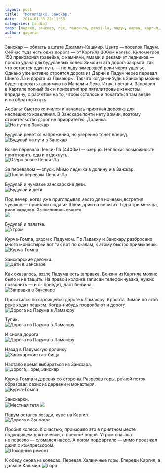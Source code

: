 ```yaml
---
layout: post
title:  "Мотоладакх. Занскар."
date:   2014-01-08 22:11:58
categories: [india]
tags: [ладакх, занскар, лех, пенси-ла, pensi-la, падум, карша, каргил, мотоцикл, enfield]
author: gagarin
---
```



Занскар — область в штате Джамму-Кашмир. Центр — поселок Падум. Сейчас туда есть одна дорога — от Каргила 200км налево. Километров 150 прекрасная гравейка, с камнями, ямами и реками от ледников — просто удача для будулаевых колес. Зимой и эта дорога закрыта, так что остается один путь — по льду замерзшей реки через ущелье. Однако уже активно строятся дорога из Дарчи в Падум через перевал Шинго Ла и дорога из Ламаюры. Так что когда-нибудь в Занскар можно будет проехать напрямую из Манали и Леха. Итак, поехали. Заправил в Каргиле полный бак и прихватил три пятилитровые канистры впридачу, с расчетом на то, чтобы осталось и покататься там везде и на обратный путь.

Асфальт быстро кончился и началась приятная дорожка для неспешного ковыляния. В Занскаре почти нету армии, поэтому строительство дорог не приоритетно. Долинка.      
![На пути в Занскар](na-puti-v-zanskar.jpg)

Будулай ревет от напряжения, но уверенно тянет вперед.      
![Будулай на пути в Занскар](budulai-na-puti-v-zanskar.jpg)

Возле перевала Пенси-Ла (4400м) — озерцо. Неплохая возможность приготовить еды и отдохнуть.   
![Озеро возле Пенси-Ла](ozero-vozle-pensi-la.jpg)

За перевалом — спуск. Мимо ледника в долину и в Занскар.   
![После перевала Пенси-Ла](posle-perevala-pensi-la.jpg)

Будулай и чумазые занскарские дети.   
![Будулай и дети](budulai-i-deti.jpg)

Под вечер, когда уже приглядывал место для ночевки, встретил чуваков — приехали сюда из Швейцарии на великах. Год и три месяца, риал хардкор. Закемпились вместе.   
![](pod-vecher-kogda-uzhe-priglyadyv.jpg)

Будулай и палатка.       
![Утром](utrom.jpg)

Курча-Гомпа, рядом с Падумом. По Ладакху и Занскару разбросано много монастырей вот так вот по скалам, к этому быстро привыкаешь.   
![Курча-Гомпа](kurcha-gompa.jpg)

Занскарские девочки.   
![Дети в Занскаре](deti-v-zanskare.jpg)

Как оказалось, возле Падума есть заправка. Бензин из Каргила можно было и не тащить. На правой колонке записан телефон чувака, нужно позвонить — и он приедет, даст бензина.   
![Заправка в Занскаре](zapravka-v-zanskare.jpg)

Прокатился по строящейся дороге в Ламаюру. Красота. Зимой по этой реке ходят пешком. Когда-нибудь продолбают и дорогу.   
![Дорога из Падума в Ламаюру](doroga-iz-paduma-v-lamauru.jpg)

Тупик.   
![Дорога из Падума в Ламаюру](doroga-iz-paduma-v-lamauru-1.jpg)

И снова дорога.   
![Дорога из Падума в Ламаюру](doroga-iz-paduma-v-lamauru-2.jpg)

Назад в Падумскую долинку.    
![Занскарские пастбища](zanskarskie-pastbischa.jpg)

Настало время выбираться из Занскара.   
![Дорога, Горы, Занскар](doroga-gory-zanskar.jpg)

Курча-Гомпа и деревня со стороны. Разрезав горы, речной поток образовал оазис из деревни и монастыря.    
![Курча-Гомпа](kurcha-gompa-1.jpg)

Занскарки.   
![Местная тетя](mestnaya-tetya.jpg)
![](IMG_2391.jpg)

Падум остался позади, курс на Каргил.      
![Дорога в Занскаре](doroga-v-zanskare.jpg)

Пробил колесо. К счастью, произошло это в приятном месте подходящем для ночевки, с пресной водой. Утром сначала не повезло — сломался насос. А потом подфартило — мимо проезжал джип с компрессором.   
![Походный ремонт](pohodnyi-remont.jpg)

К обеду снова на колесах. Перевал. Халвичные горы. Впереди Каргил, а дальше Кашмир.
![Гора](gora.jpg)



